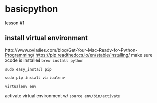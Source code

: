 # basicpython
lesson #1 


## install virtual environment 
http://www.pyladies.com/blog/Get-Your-Mac-Ready-for-Python-Programming/
https://pip.readthedocs.io/en/stable/installing/
make sure xcode is installed
`brew install python`

`sudo easy_install pip`

`sudo pip install virtualenv`

`virtualenv env`

activate virtual environment w/ `source env/bin/activate`
